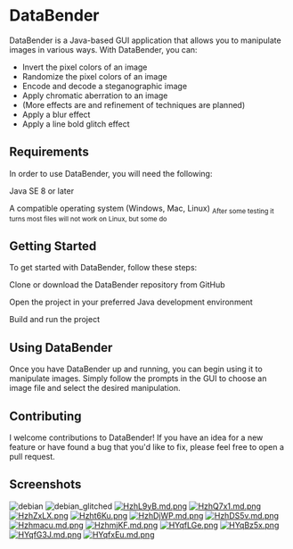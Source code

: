 # DataBender
DataBender is a Java-based GUI application that allows you to manipulate images in various ways. With DataBender, you can:

* Invert the pixel colors of an image
* Randomize the pixel colors of an image
* Encode and decode a steganographic image
* Apply chromatic aberration to an image
* (More effects are and refinement of techniques are planned)
* Apply a blur effect
* Apply a line bold glitch effect

## Requirements
In order to use DataBender, you will need the following:

Java SE 8 or later

A compatible operating system (Windows, Mac, Linux)
<sub>After some testing it turns most files will not work on Linux, but some do</sub>

## Getting Started
To get started with DataBender, follow these steps:

Clone or download the DataBender repository from GitHub

Open the project in your preferred Java development environment

Build and run the project

## Using DataBender
Once you have DataBender up and running, you can begin using it to manipulate images. Simply follow the prompts in the GUI to choose an image file and select the desired manipulation.

## Contributing
I welcome contributions to DataBender! If you have an idea for a new feature or have found a bug that you'd like to fix, please feel free to open a pull request.


## Screenshots
![debian](https://github.com/JeffSabol/DataBender/assets/34982031/5d17b880-1e8e-4c23-a8bf-f493832450d5)
![debian_glitched](https://github.com/JeffSabol/DataBender/assets/34982031/07a17b18-1c9a-4fba-937f-5ced4fc6a3ba)
[![HzhL9yB.md.png](https://iili.io/HzhL9yB.md.png)](https://freeimage.host/i/HzhL9yB)
[![HzhQ7x1.md.png](https://iili.io/HzhQ7x1.md.png)](https://freeimage.host/i/HzhQ7x1)
[![HzhZxLX.png](https://iili.io/HzhZxLX.png)](https://freeimage.host/)
[![Hzht6Ku.png](https://iili.io/Hzht6Ku.png)](https://freeimage.host/)
[![HzhDjWP.md.png](https://iili.io/HzhDjWP.md.png)](https://freeimage.host/i/HzhDjWP)
[![HzhDS5v.md.png](https://iili.io/HzhDS5v.md.png)](https://freeimage.host/i/HzhDS5v)
[![Hzhmacu.md.png](https://iili.io/Hzhmacu.md.png)](https://freeimage.host/i/Hzhmacu)
[![HzhmjKF.md.png](https://iili.io/HzhmjKF.md.png)](https://freeimage.host/i/HzhmjKF)
[![HYqfLGe.png](https://iili.io/HYqfLGe.png)](https://freeimage.host/)
[![HYqBz5x.png](https://iili.io/HYqBz5x.png)](https://freeimage.host/)
[![HYqfG3J.md.png](https://iili.io/HYqfG3J.md.png)](https://freeimage.host/i/HYqfG3J)
[![HYqfxEu.md.png](https://iili.io/HYqfxEu.md.png)](https://freeimage.host/i/HYqfxEu)
